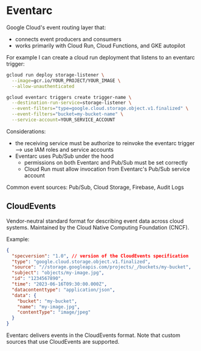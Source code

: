 # Eventarc

Google Cloud's event routing layer that:

- connects event producers and consumers
- works primarily with Cloud Run, Cloud Functions, and GKE autopilot

For example I can create a cloud run deployment that listens to an eventarc trigger:

```bash
gcloud run deploy storage-listener \
  --image=gcr.io/YOUR_PROJECT/YOUR_IMAGE \
  --allow-unauthenticated

gcloud eventarc triggers create trigger-name \
  --destination-run-service=storage-listener \
  --event-filters="type=google.cloud.storage.object.v1.finalized" \
  --event-filters="bucket=my-bucket-name" \
  --service-account=YOUR_SERVICE_ACCOUNT
```

Considerations:

- the receiving service must be authorize to reinvoke the eventarc trigger --> use IAM roles and service accounts
- Eventarc uses Pub/Sub under the hood
  - permissions on both Eventarc and Pub/Sub must be set correctly
  - Cloud Run must allow invocation from Eventarc's Pub/Sub service account

Common event sources: Pub/Sub, Cloud Storage, Firebase, Audit Logs

## CloudEvents

Vendor-neutral standard format for describing event data across cloud systems. Maintained by the Cloud Native Computing Foundation (CNCF).

Example:

```json
{
  "specversion": "1.0", // version of the CloudEvents specification
  "type": "google.cloud.storage.object.v1.finalized", 
  "source": "//storage.googleapis.com/projects/_/buckets/my-bucket",
  "subject": "objects/my-image.jpg",
  "id": "1234567890",
  "time": "2023-06-16T09:30:00.000Z",
  "datacontenttype": "application/json",
  "data": {
    "bucket": "my-bucket",
    "name": "my-image.jpg",
    "contentType": "image/jpeg"
  }
}
```

Eventarc delivers events in the CloudEvents format. Note that custom sources that use CloudEvents are supported.